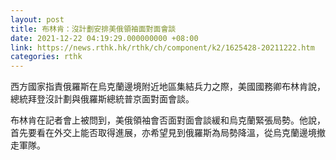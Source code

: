 ```yaml
---
layout: post
title: 布林肯：沒計劃安排美俄領袖面對面會談
date: 2021-12-22 04:19:29.000000000 +08:00
link: https://news.rthk.hk/rthk/ch/component/k2/1625428-20211222.htm
categories: rthk
---
```


西方國家指責俄羅斯在烏克蘭邊境附近地區集結兵力之際，美國國務卿布林肯說，總統拜登沒計劃與俄羅斯總統普京面對面會談。

布林肯在記者會上被問到，美俄領袖會否面對面會談緩和烏克蘭緊張局勢。他說，首先要看在外交上能否取得進展，亦希望見到俄羅斯為局勢降溫，從烏克蘭邊境撤走軍隊。
